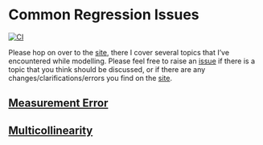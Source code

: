 # Common Regression Issues


<!-- WARNING: THIS FILE WAS AUTOGENERATED! DO NOT EDIT! -->

[![CI](https://github.com/redam94/common_regression_issues/actions/workflows/test.yaml/badge.svg)](https://github.com/redam94/common_regression_issues/actions/workflows/test.yaml)

Please hop on over to the
[site](https://redam94.github.io/common_regression_issues), there I
cover several topics that I’ve encountered while modelling. Please feel
free to raise an
[issue](https://github.com/redam94/common_regression_issues/issues) if
there is a topic that you think should be discussed, or if there are any
changes/clarifications/errors you find on the
[site](https://redam94.github.io/common_regression_issues).

## [Measurement Error](https://redam94.github.io/common_regression_issues/measurement_error.html)

## [Multicollinearity](https://redam94.github.io/common_regression_issues/multicollinearity.html)
